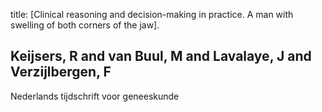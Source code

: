 title: [Clinical reasoning and decision-making in practice. A man with swelling of both corners of the jaw].

## Keijsers, R and van Buul, M and Lavalaye, J and Verzijlbergen, F
Nederlands tijdschrift voor geneeskunde

